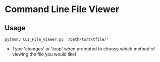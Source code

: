 # Command Line File Viewer

## Usage
    python3 CLI_File_Viewer.py '/path/to/txtfile/'

- Type 'changes' or 'loop' when prompted to choose which method of viewing the file you would like!
